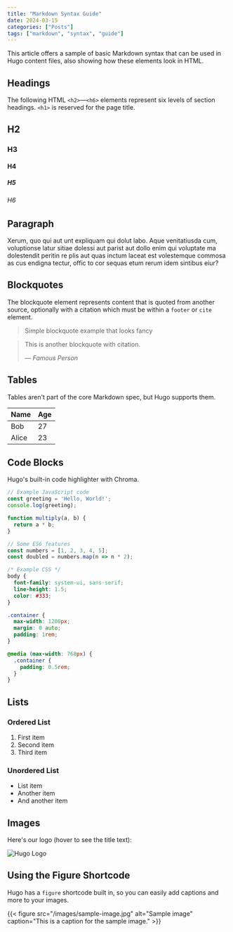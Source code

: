 ```yaml
---
title: "Markdown Syntax Guide"
date: 2024-03-15
categories: ["Posts"]
tags: ["markdown", "syntax", "guide"]
---
```


This article offers a sample of basic Markdown syntax that can be used in Hugo content files, also showing how these elements look in HTML.

## Headings

The following HTML `<h2>`—`<h6>` elements represent six levels of section headings. `<h1>` is reserved for the page title.

## H2
### H3
#### H4
##### H5
###### H6

## Paragraph

Xerum, quo qui aut unt expliquam qui dolut labo. Aque venitatiusda cum, voluptionse latur sitiae dolessi aut parist aut dollo enim qui voluptate ma dolestendit peritin re plis aut quas inctum laceat est volestemque commosa as cus endigna tectur, offic to cor sequas etum rerum idem sintibus eiur?

## Blockquotes

The blockquote element represents content that is quoted from another source, optionally with a citation which must be within a `footer` or `cite` element.

> Simple blockquote example that looks fancy

> This is another blockquote with citation.
>
> — <cite>Famous Person</cite>

## Tables

Tables aren't part of the core Markdown spec, but Hugo supports them.

| Name  | Age |
|-------|-----|
| Bob   | 27  |
| Alice | 23  |

## Code Blocks

Hugo's built-in code highlighter with Chroma.

```javascript
// Example JavaScript code
const greeting = 'Hello, World!';
console.log(greeting);

function multiply(a, b) {
  return a * b;
}

// Some ES6 features
const numbers = [1, 2, 3, 4, 5];
const doubled = numbers.map(n => n * 2);
```

```css
/* Example CSS */
body {
  font-family: system-ui, sans-serif;
  line-height: 1.5;
  color: #333;
}

.container {
  max-width: 1200px;
  margin: 0 auto;
  padding: 1rem;
}

@media (max-width: 768px) {
  .container {
    padding: 0.5rem;
  }
}
```

## Lists

### Ordered List

1. First item
2. Second item
3. Third item

### Unordered List

* List item
* Another item
* And another item

## Images

Here's our logo (hover to see the title text):

![Hugo Logo](/images/sample-image.jpg "Hugo logo")

## Using the Figure Shortcode

Hugo has a `figure` shortcode built in, so you can easily add captions and more to your images.

{{< figure src="/images/sample-image.jpg" alt="Sample image" caption="This is a caption for the sample image." >}}

